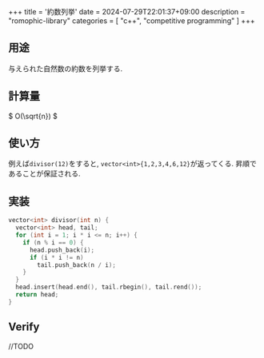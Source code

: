 +++
title = '約数列挙'
date = 2024-07-29T22:01:37+09:00
description = "romophic-library"
categories = [
  "c++",
  "competitive programming"
]
+++
## 用途

与えられた自然数の約数を列挙する.

## 計算量

$ O(\sqrt{n}) $

## 使い方

例えば`divisor(12)`をすると, `vector<int>{1,2,3,4,6,12}`が返ってくる. 昇順であることが保証される.

## 実装

```cpp
vector<int> divisor(int n) {
  vector<int> head, tail;
  for (int i = 1; i * i <= n; i++) {
    if (n % i == 0) {
      head.push_back(i);
      if (i * i != n)
        tail.push_back(n / i);
    }
  }
  head.insert(head.end(), tail.rbegin(), tail.rend());
  return head;
}
```

## Verify

//TODO
